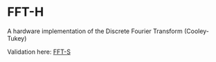 # FFT-H

A hardware implementation of the Discrete Fourier Transform (Cooley-Tukey)

Validation here: [FFT-S](https://github.com/alainlou/FFT-S)
